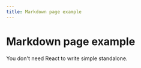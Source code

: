 ```yaml
---
title: Markdown page example
---
```


# Markdown page example

You don't need React to write simple standalone.
